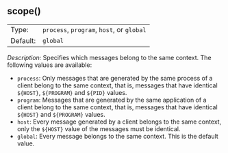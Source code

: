 ---
---
<!-- DISCLAIMER: This file is based on the syslog-ng Open Source Edition documentation https://github.com/balabit/syslog-ng-ose-guides/commit/2f4a52ee61d1ea9ad27cb4f3168b95408fddfdf2 and is used under the terms of The syslog-ng Open Source Edition Documentation License. The file has been modified by Axoflow. -->

## scope()

|          |                                                  |
| -------- | ------------------------------------------------ |
| Type:    | `process`, `program`, `host`, or `global` |
| Default: | `global`  |

*Description:* Specifies which messages belong to the same context. The following values are available:

- `process`: Only messages that are generated by the same process of a client belong to the same context, that is, messages that have identical `${HOST}`, `${PROGRAM}` and `${PID}` values.
- `program`: Messages that are generated by the same application of a client belong to the same context, that is, messages that have identical `${HOST}` and `${PROGRAM}` values.
- `host`: Every message generated by a client belongs to the same context, only the `${HOST}` value of the messages must be identical.
- `global`: Every message belongs to the same context. This is the default value.
